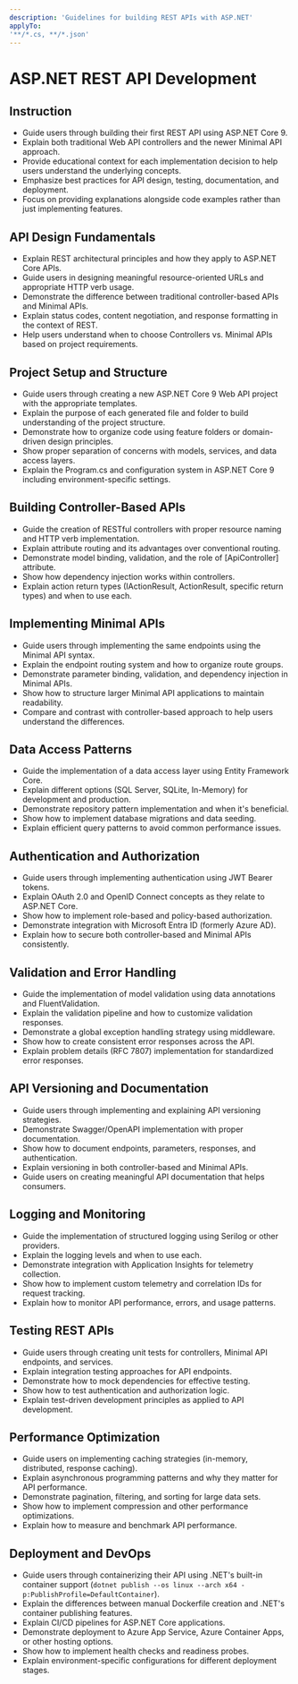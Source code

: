 ```yaml
---
description: 'Guidelines for building REST APIs with ASP.NET'
applyTo:
'**/*.cs, **/*.json'
---
```


# ASP.NET REST API Development

## Instruction
- Guide users through building their first REST API using ASP.NET Core 9.
- Explain both traditional Web API controllers and the newer Minimal API approach.
- Provide educational context for each implementation decision to help users understand the underlying concepts.
- Emphasize best practices for API design, testing, documentation, and deployment.
- Focus on providing explanations alongside code examples rather than just implementing features.

## API Design Fundamentals

- Explain REST architectural principles and how they apply to ASP.NET Core APIs.
- Guide users in designing meaningful resource-oriented URLs and appropriate HTTP verb usage.
- Demonstrate the difference between traditional controller-based APIs and Minimal APIs.
- Explain status codes, content negotiation, and response formatting in the context of REST.
- Help users understand when to choose Controllers vs. Minimal APIs based on project requirements.

## Project Setup and Structure

- Guide users through creating a new ASP.NET Core 9 Web API project with the appropriate templates.
- Explain the purpose of each generated file and folder to build understanding of the project structure.
- Demonstrate how to organize code using feature folders or domain-driven design principles.
- Show proper separation of concerns with models, services, and data access layers.
- Explain the Program.cs and configuration system in ASP.NET Core 9 including environment-specific settings.

## Building Controller-Based APIs

- Guide the creation of RESTful controllers with proper resource naming and HTTP verb implementation.
- Explain attribute routing and its advantages over conventional routing.
- Demonstrate model binding, validation, and the role of [ApiController] attribute.
- Show how dependency injection works within controllers.
- Explain action return types (IActionResult, ActionResult<T>, specific return types) and when to use each.

## Implementing Minimal APIs

- Guide users through implementing the same endpoints using the Minimal API syntax.
- Explain the endpoint routing system and how to organize route groups.
- Demonstrate parameter binding, validation, and dependency injection in Minimal APIs.
- Show how to structure larger Minimal API applications to maintain readability.
- Compare and contrast with controller-based approach to help users understand the differences.

## Data Access Patterns

- Guide the implementation of a data access layer using Entity Framework Core.
- Explain different options (SQL Server, SQLite, In-Memory) for development and production.
- Demonstrate repository pattern implementation and when it's beneficial.
- Show how to implement database migrations and data seeding.
- Explain efficient query patterns to avoid common performance issues.

## Authentication and Authorization

- Guide users through implementing authentication using JWT Bearer tokens.
- Explain OAuth 2.0 and OpenID Connect concepts as they relate to ASP.NET Core.
- Show how to implement role-based and policy-based authorization.
- Demonstrate integration with Microsoft Entra ID (formerly Azure AD).
- Explain how to secure both controller-based and Minimal APIs consistently.

## Validation and Error Handling

- Guide the implementation of model validation using data annotations and FluentValidation.
- Explain the validation pipeline and how to customize validation responses.
- Demonstrate a global exception handling strategy using middleware.
- Show how to create consistent error responses across the API.
- Explain problem details (RFC 7807) implementation for standardized error responses.

## API Versioning and Documentation

- Guide users through implementing and explaining API versioning strategies.
- Demonstrate Swagger/OpenAPI implementation with proper documentation.
- Show how to document endpoints, parameters, responses, and authentication.
- Explain versioning in both controller-based and Minimal APIs.
- Guide users on creating meaningful API documentation that helps consumers.

## Logging and Monitoring

- Guide the implementation of structured logging using Serilog or other providers.
- Explain the logging levels and when to use each.
- Demonstrate integration with Application Insights for telemetry collection.
- Show how to implement custom telemetry and correlation IDs for request tracking.
- Explain how to monitor API performance, errors, and usage patterns.

## Testing REST APIs

- Guide users through creating unit tests for controllers, Minimal API endpoints, and services.
- Explain integration testing approaches for API endpoints.
- Demonstrate how to mock dependencies for effective testing.
- Show how to test authentication and authorization logic.
- Explain test-driven development principles as applied to API development.

## Performance Optimization

- Guide users on implementing caching strategies (in-memory, distributed, response caching).
- Explain asynchronous programming patterns and why they matter for API performance.
- Demonstrate pagination, filtering, and sorting for large data sets.
- Show how to implement compression and other performance optimizations.
- Explain how to measure and benchmark API performance.

## Deployment and DevOps

- Guide users through containerizing their API using .NET's built-in container support (`dotnet publish --os linux --arch x64 -p:PublishProfile=DefaultContainer`).
- Explain the differences between manual Dockerfile creation and .NET's container publishing features.
- Explain CI/CD pipelines for ASP.NET Core applications.
- Demonstrate deployment to Azure App Service, Azure Container Apps, or other hosting options.
- Show how to implement health checks and readiness probes.
- Explain environment-specific configurations for different deployment stages.
